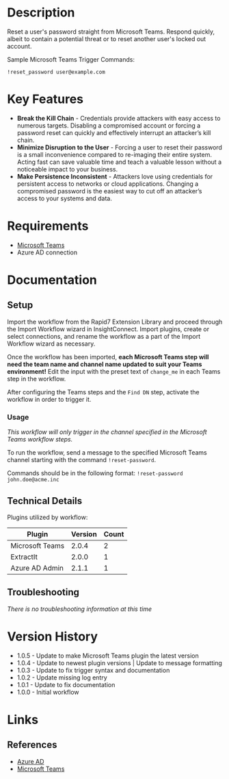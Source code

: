 # Description

Reset a user's password straight from Microsoft Teams. Respond quickly, albeit to contain a potential threat or to reset another user's locked out account.

Sample Microsoft Teams Trigger Commands:

`!reset_password user@example.com`

# Key Features

* **Break the Kill Chain** - Credentials provide attackers with easy access to numerous targets. Disabling a compromised account or forcing a password reset can quickly and effectively interrupt an attacker’s kill chain.
* **Minimize Disruption to the User** - Forcing a user to reset their password is a small inconvenience compared to re-imaging their entire system. Acting fast can save valuable time and teach a valuable lesson without a noticeable impact to your business.
* **Make Persistence Inconsistent** - Attackers love using credentials for persistent access to networks or cloud applications. Changing a compromised password is the easiest way to cut off an attacker’s access to your systems and data.

# Requirements

* [Microsoft Teams](https://insightconnect.help.rapid7.com/docs/microsoft-teams)
* Azure AD connection

# Documentation

## Setup

Import the workflow from the Rapid7 Extension Library and proceed through the Import Workflow wizard in InsightConnect. Import plugins, create or select connections, and rename the workflow as a part of the Import Workflow wizard as necessary.

Once the workflow has been imported, **each Microsoft Teams step will need the team name and channel name updated to suit your Teams environment!** Edit the input with the preset text of `change_me` in each Teams step in the workflow.

After configuring the Teams steps and the `Find DN` step, activate the workflow in order to trigger it.

### Usage

*This workflow will only trigger in the channel specified in the Microsoft Teams workflow steps.*

To run the workflow, send a message to the specified Microsoft Teams channel starting with the command `!reset-password`. 

Commands should be in the following format:
`!reset-password john.doe@acme.inc`

## Technical Details

Plugins utilized by workflow:

|Plugin|Version|Count|
|----|----|--------|
|Microsoft Teams|2.0.4|2|
|ExtractIt|2.0.0|1|
|Azure AD Admin|2.1.1|1|

## Troubleshooting

_There is no troubleshooting information at this time_

# Version History

* 1.0.5 - Update to make Microsoft Teams plugin the latest version
* 1.0.4 - Update to newest plugin versions | Update to message formatting
* 1.0.3 - Update to fix trigger syntax and documentation
* 1.0.2 - Update missing log entry
* 1.0.1 - Update to fix documentation
* 1.0.0 - Initial workflow

# Links

## References

* [Azure AD](https://azure.microsoft.com/en-us/services/active-directory/)
* [Microsoft Teams](https://products.office.com/en-US/microsoft-teams/group-chat-software)
